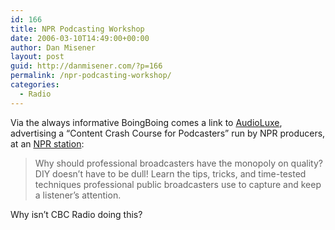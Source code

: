 ```yaml
---
id: 166
title: NPR Podcasting Workshop
date: 2006-03-10T14:49:00+00:00
author: Dan Misener
layout: post
guid: http://danmisener.com/?p=166
permalink: /npr-podcasting-workshop/
categories:
  - Radio
---
```

Via the always informative BoingBoing comes a link to [AudioLuxe](http://www.audioluxe.org/crashcourse.html), advertising a &#8220;Content Crash Course for Podcasters&#8221; run by NPR producers, at an [NPR station](http://www.kqed.org):

> Why should professional broadcasters have the monopoly on quality? DIY doesn&#8217;t have to be dull! Learn the tips, tricks, and time-tested techniques professional public broadcasters use to capture and keep a listener&#8217;s attention.

Why isn&#8217;t CBC Radio doing this?